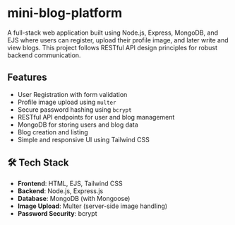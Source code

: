 # mini-blog-platform

A full-stack web application built using Node.js, Express, MongoDB, and EJS where users can register, upload their profile image, and later write and view blogs. This project follows RESTful API design principles for robust backend communication.

##  Features

- User Registration with form validation
- Profile image upload using `multer`
- Secure password hashing using `bcrypt`
- RESTful API endpoints for user and blog management
- MongoDB for storing users and blog data
- Blog creation and listing
- Simple and responsive UI using Tailwind CSS

## 🛠️ Tech Stack

- **Frontend**: HTML, EJS, Tailwind CSS
- **Backend**: Node.js, Express.js
- **Database**: MongoDB (with Mongoose)
- **Image Upload**: Multer (server-side image handling)
- **Password Security**: bcrypt



